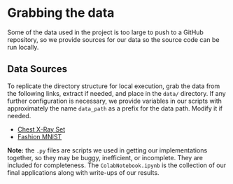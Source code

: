 # Grabbing the data

Some of the data used in the project is too large to push to a GitHub repository, so we provide sources for our data so the source code can be run locally.

## Data Sources

To replicate the directory structure for local execution, grab the data from the following links, extract if needed, and place in the `data/` directory.
If any further configuration is necessary, we provide variables in our scripts with approximately the name `data_path` as a prefix for the data path.
Modify it if needed.

- [Chest X-Ray Set](https://www.kaggle.com/paultimothymooney/chest-xray-pneumonia)
- [Fashion MNIST](https://www.kaggle.com/zalando-research/fashionmnist)

**Note:** the `.py` files are scripts we used in getting our implementations together, so they may be buggy, inefficient, or incomplete. They are included for completeness. The `ColabNotebook.ipynb` is the collection of our final applications along with write-ups of our results.
